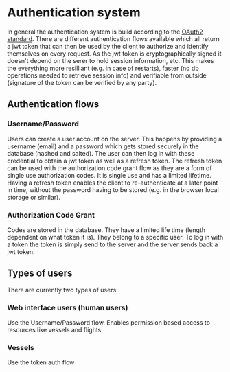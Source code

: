 # Authentication system

In general the authentication system is build according to the [OAuth2 standard](https://oauth.net/2/). There are different authentication flows
available which all return a jwt token that can then be used by the client to authorize and identify themselves on every request. As the jwt
token is cryptographically signed it doesn't depend on the serer to hold session information, etc. This makes the everything more resilliant (e.g. 
in case of restarts), faster (no db operations needed to retrieve session info) and verifiable from outside (signature of the token can be
verified by any party).

## Authentication flows

### Username/Password

Users can create a user account on the server. This happens by providing a username (email) and a password which gets stored
securely in the database (hashed and salted). The user can then log in with these credential to obtain a jwt token as well
as a refresh token. 
The refresh token can be used with the authorization code grant flow as they are a form of single use authorization codes.
It is single use and has a limited lifetime. Having a refresh token
enables the client to re-authenticate at a later point in time, without the password having to be stored (e.g. in the browser
local storage or similar).

### Authorization Code Grant

Codes are stored in the database. They have a limited life time (length dependent on what token it is). They belong
to a specific user. To log in with a token the token is simply send to the server and the server sends back a
jwt token.


## Types of users

There are currently two types of users:

### Web interface users (human users)

Use the Username/Password flow. Enables permission based access to resources like vessels and flights.

### Vessels

Use the token auth flow